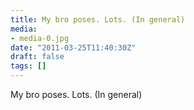 ```yaml
---
title: My bro poses. Lots. (In general)
media:
- media-0.jpg
date: "2011-03-25T11:40:30Z"
draft: false
tags: []
---
```

My bro poses. Lots. \(In general\)
